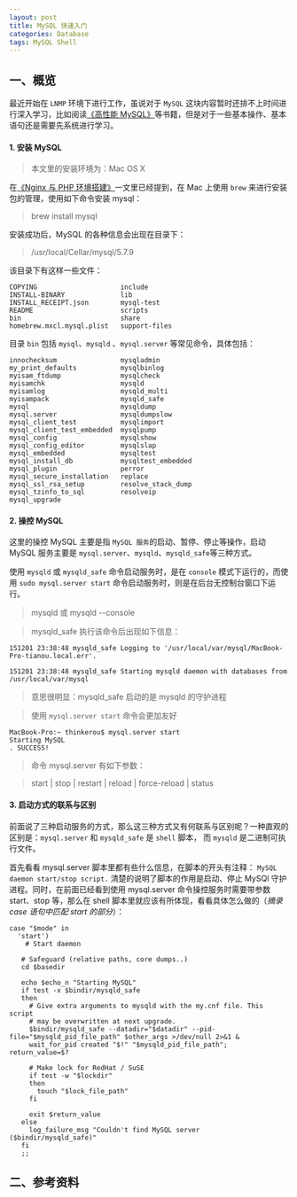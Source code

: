 ```yaml
---
layout: post
title: MySQL 快速入门
categories: Database
tags: MySQL Shell
---
```


## 一、概览

最近开始在 `LNMP` 环境下进行工作，虽说对于 `MySQL` 这块内容暂时还排不上时间进行深入学习，比如阅读[《高性能 MySQL》](http://book.douban.com/subject/23008813/)等书籍，但是对于一些基本操作、基本语句还是需要先系统进行学习。

#### 1. 安装 MySQL

> 本文里的安装环境为：Mac OS X

在[《Nginx 与 PHP 环境搭建》](http://thinkerou.com/2015-11/nginx-php-fpm/)一文里已经提到，在 Mac 上使用 `brew` 来进行安装包的管理，使用如下命令安装 mysql：

> brew install mysql

安装成功后，MySQL 的各种信息会出现在目录下：

> /usr/local/Cellar/mysql/5.7.9

该目录下有这样一些文件：

	COPYING						include
	INSTALL-BINARY				lib
	INSTALL_RECEIPT.json		mysql-test
	README						scripts
	bin							share
	homebrew.mxcl.mysql.plist	support-files

目录 `bin` 包括 `mysql`、`mysqld` 、`mysql.server` 等常见命令，具体包括：

	innochecksum				mysqladmin
	my_print_defaults			mysqlbinlog
	myisam_ftdump				mysqlcheck
	myisamchk					mysqld
	myisamlog					mysqld_multi
	myisampack					mysqld_safe
	mysql						mysqldump
	mysql.server				mysqldumpslow
	mysql_client_test			mysqlimport
	mysql_client_test_embedded	mysqlpump
	mysql_config				mysqlshow
	mysql_config_editor			mysqlslap
	mysql_embedded				mysqltest
	mysql_install_db			mysqltest_embedded
	mysql_plugin				perror
	mysql_secure_installation	replace
	mysql_ssl_rsa_setup			resolve_stack_dump
	mysql_tzinfo_to_sql			resolveip
	mysql_upgrade
	
#### 2. 操控 MySQL

这里的操控 MySQL 主要是指 `MySQL 服务`的启动、暂停、停止等操作，启动 MySQL 服务主要是 `mysql.server`、`mysqld`、`mysqld_safe`等三种方式。

使用 `mysqld` 或 `mysqld_safe` 命令启动服务时，是在 `console` 模式下运行的，而使用 `sudo mysql.server start` 命令启动服务时，则是在后台无控制台窗口下运行。

<!--more-->

> mysqld 或 mysqld --console

> mysqld_safe 执行该命令后出现如下信息：

	151201 23:38:48 mysqld_safe Logging to '/usr/local/var/mysql/MacBook-Pro-tianou.local.err'.

	151201 23:38:48 mysqld_safe Starting mysqld daemon with databases from /usr/local/var/mysql

> 意思很明显：mysqld_safe 启动的是 mysqld 的守护进程

> 使用 `mysql.server start` 命令会更加友好
	
	MacBook-Pro:~ thinkerou$ mysql.server start
	Starting MySQL
	. SUCCESS!
	
> 命令 mysql.server 有如下参数：

> start | stop | restart | reload | force-reload | status

#### 3. 启动方式的联系与区别

前面说了三种启动服务的方式，那么这三种方式又有何联系与区别呢？一种直观的区别是：`mysql.server` 和 `mysqld_safe` 是 `shell` 脚本， 而 `mysqld` 是二进制可执行文件。

首先看看 mysql.server 脚本里都有些什么信息，在脚本的开头有注释： `MySQL daemon start/stop script.` 清楚的说明了脚本的作用是启动、停止 MySQl 守护进程。同时，在前面已经看到使用 mysql.server 命令操控服务时需要带参数 start、stop 等，那么在 shell 脚本里就应该有所体现，看看具体怎么做的（*摘录 case 语句中匹配 start 的部分*）：

	case "$mode" in
	  'start')
	    # Start daemon
       
       # Safeguard (relative paths, core dumps..)
       cd $basedir
       
       echo $echo_n "Starting MySQL"
       if test -x $bindir/mysqld_safe
       then
         # Give extra arguments to mysqld with the my.cnf file. This script
         # may be overwritten at next upgrade.
         $bindir/mysqld_safe --datadir="$datadir" --pid-file="$mysqld_pid_file_path" $other_args >/dev/null 2>&1 &
         wait_for_pid created "$!" "$mysqld_pid_file_path"; return_value=$?
         
         # Make lock for RedHat / SuSE
         if test -w "$lockdir"
         then
           touch "$lock_file_path"
         fi
         
         exit $return_value
       else
         log_failure_msg "Couldn't find MySQL server ($bindir/mysqld_safe)"
       fi
       ;;
       
       
## 二、参考资料